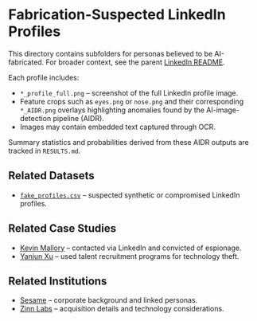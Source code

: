# Fabrication-Suspected LinkedIn Profiles

This directory contains subfolders for personas believed to be AI-fabricated. For broader context, see the parent [LinkedIn README](../../README.md).

Each profile includes:

- `*_profile_full.png` – screenshot of the full LinkedIn profile image.
- Feature crops such as `eyes.png` or `nose.png` and their corresponding `*_AIDR.png` overlays highlighting anomalies found by the AI-image-detection pipeline (AIDR).
- Images may contain embedded text captured through OCR.

Summary statistics and probabilities derived from these AIDR outputs are tracked in `RESULTS.md`.

## Related Datasets
- [`fake_profiles.csv`](../../../datasets/fake_profiles.csv) – suspected synthetic or compromised LinkedIn profiles.

## Related Case Studies
- [Kevin Mallory](../../../case-studies/kevin-mallory/README.md) – contacted via LinkedIn and convicted of espionage.
- [Yanjun Xu](../../../case-studies/yanjun-xu/README.md) – used talent recruitment programs for technology theft.

## Related Institutions
- [Sesame](../../../institutions/sesame/README.md) – corporate background and linked personas.
- [Zinn Labs](../../../institutions/zinn-labs/README.md) – acquisition details and technology considerations.
